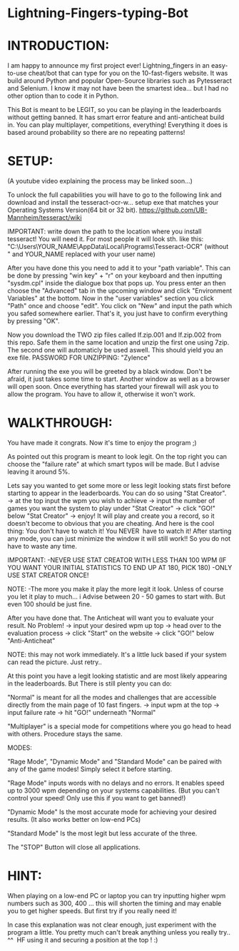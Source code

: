# Lightning-Fingers-typing-Bot


# INTRODUCTION:

I am happy to announce my first project ever! Lightning_fingers in an easy-to-use cheat/bot that can type for you on the 10-fast-figers website. It was build around Python and popular Open-Source libraries such as Pytesseract and Selenium. I know it may not have been the smartest idea... but I had no other option than to code it in Python.

This Bot is meant to be LEGIT, so you can be playing in the leaderboards without getting banned. It has smart error feature and anti-anticheat build in. You can play multiplayer, competitions, everything! Everything it does is based around
probability so there are no repeating patterns!


# SETUP:

(A youtube video explaining the process may be linked soon...)

To unlock the full capabilities you will have to go to the following link and download and install the tesseract-ocr-w... setup exe that matches your Operating Systems Version(64 bit or 32 bit). https://github.com/UB-Mannheim/tesseract/wiki

IMPORTANT: write down the path to the location where you install tesseract! You will need it. For most people it will look sth. like this:
"C:\Users\YOUR_NAME\AppData\Local\Programs\Tesseract-OCR" (without " and YOUR_NAME replaced with your user name)

After you have done this you need to add it to your "path variable". This can be done by pressing "win key" + "r" on your keyboard and then inputting
"sysdm.cpl" inside the dialogue box that pops up. You press enter an then choose the "Advanced" tab in the upcoming window and click "Environment Variables" at the bottom. Now in the "user variables" section you click "Path" once and choose "edit". You click on "New" and input the path which you safed somewhere earlier. That's it, you just have to confirm everything by pressing "OK".

Now you download the TWO zip files called lf.zip.001 and lf.zip.002 from this repo.
Safe them in the same location and unzip the first one using 7zip. The second one will automaticly be used aswell. This should yield you an exe file.
PASSWORD FOR UNZIPPING: "Zylence"

After running the exe you will be greeted by a black window. Don't be afraid, it just takes some time to start. Another window as well as a browser
will open soon. Once everything has started your firewall will ask you to allow the program. You have to allow it, otherwise it won't work.


# WALKTHROUGH:

You have made it congrats. Now it's time to enjoy the program ;)

As pointed out this program is meant to look legit. On the top right you can choose the "failure rate" at which smart typos will be made.
But I advise leaving it around 5%. 


Lets say you wanted to get some more or less legit looking stats first before starting to appear in the leaderboards.
You can do so using "Stat Creator". 
-> at the top input the wpm you wish to achieve -> input the number of games you want the system to play under "Stat Creator" -> click "GO!" below "Stat Creator" -> enjoy!
It will play and create you a record, so it doesn't become to obvious that you are cheating. And here is the cool thing: You don't have to watch it! You NEVER 
have to watch it! After starting any mode, you can just minimize the window it will still work!! So you do not have to waste any time.

IMPORTANT:
-NEVER USE STAT CREATOR WITH LESS THAN 100 WPM (IF YOU WANT YOUR INITIAL STATISTICS TO END UP AT 180, PICK 180)
-ONLY USE STAT CREATOR ONCE!

NOTE:
-The more you make it play the more legit it look. Unless of course you let it play to much... i Advise between 20 - 50 games to start with. But even 100 should be just fine.


After you have done that. The Anticheat will want you to evaluate your result. No Problem!
-> input your desired wpm up top -> head over to the evaluation process -> click "Start" on the website -> click "GO!" below "Anti-Anticheat"

NOTE: this may not work immediately. It's a little luck based if your system can read the picture. Just retry..


At this point you have a legit looking statistic and are most likely appearing in the leaderboards. But There is still plenty you can do:

"Normal" is meant for all the modes and challenges that are accessible directly from the main page of 10 fast fingers.
-> input wpm at the top -> input failure rate -> hit "GO!" underneath "Normal"

"Multiplayer" is a special mode for competitions where you go head to head with others. Procedure stays the same.


MODES:

"Rage Mode", "Dynamic Mode" and "Standard Mode" can be paired with any of the game modes! Simply select it before starting.

"Rage Mode" inputs words with no delays and no errors. It enables speed up to 3000 wpm depending on your systems capabilities. (But you can't control your speed! Only use this if you want to get banned!)

"Dynamic Mode" Is the most accurate mode for achieving your desired results. (It also works better on low-end PCs)

"Standard Mode" Is the most legit but less accurate of the three.


The "STOP" Button will close all applications.


# HINT:

When playing on a low-end PC or laptop you can try inputting higher wpm numbers such as 300, 400 ... this will shorten the timing and may enable you to get higher speeds. 
But first try if you really need it!



In case this explanation was not clear enough, just experiment with the program a little. You pretty much can't break anything unless you really try.. ^^ 
HF using it and securing a position at the top ! :)

